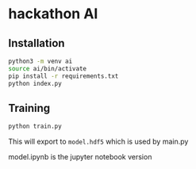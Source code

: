 # hackathon AI

## Installation

```bash
python3 -m venv ai
source ai/bin/activate
pip install -r requirements.txt
python index.py
```

## Training

```bash
python train.py
```

This will export to `model.hdf5` which is used by main.py

model.ipynb is the jupyter notebook version
